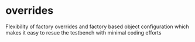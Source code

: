 # overrides

Flexibility of factory overrides and factory based object configuration which makes it easy to resue the testbench with minimal coding efforts 
